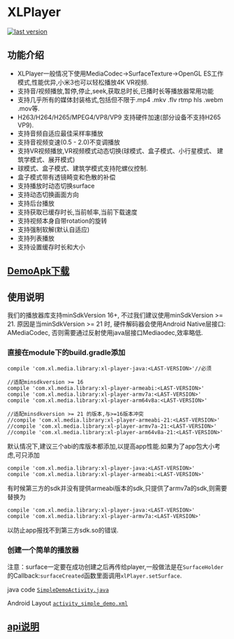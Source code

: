 # XLPlayer
[ ![last version](https://api.bintray.com/packages/xl-player-developers/xl-player-library/xl-player-arm64v8a/images/download.svg) ](#)

## 功能介绍
* XLPlayer一般情况下使用MediaCodec->SurfaceTexture->OpenGL ES工作模式,性能优异,小米3也可以轻松播放4K VR视频.
* 支持音/视频播放,暂停,停止,seek,获取总时长,已播时长等播放器常用功能
* 支持几乎所有的媒体封装格式,包括但不限于.mp4 .mkv .flv rtmp hls .webm .mov等.
* H263/H264/H265/MPEG4/VP8/VP9 支持硬件加速(部分设备不支持H265 VP9).
* 支持音频自适应最佳采样率播放
* 支持音视频变速(0.5 - 2.0)不变调播放
* 支持VR视频播放,VR视频模式动态切换(球模式、盒子模式、小行星模式、 建筑学模式、展开模式)
* 球模式、盒子模式、建筑学模式支持陀螺仪控制.
* 盒子模式带有透镜畸变和色散的补偿
* 支持播放时动态切换surface
* 支持动态切换画面方向
* 支持后台播放
* 支持获取已缓存时长,当前帧率,当前下载速度
* 支持视频本身自带rotation的旋转
* 支持强制软解(默认自适应)
* 支持列表播放
* 支持设置缓存时长和大小

## [DemoApk下载](simple_apk/app-debug.apk)

## 使用说明

我们的播放器库支持minSdkVersion 16+, 不过我们建议使用minSdkVersion >= 21.
原因是当minSdkVersion >= 21 时, 硬件解码器会使用Android Native层接口: AMediaCodec,
否则需要通过反射使用java层接口Mediaodec,效率略低.

### 直接在module下的build.gradle添加

    compile 'com.xl.media.library:xl-player-java:<LAST-VERSION>'//必须

    //适配minsdkversion >= 16
    compile 'com.xl.media.library:xl-player-armeabi:<LAST-VERSION>'
    compile 'com.xl.media.library:xl-player-armv7a:<LAST-VERSION>'
    compile 'com.xl.media.library:xl-player-arm64v8a:<LAST-VERSION>'

    //适配minsdkversion >= 21 的版本,与>=16版本冲突
    //compile 'com.xl.media.library:xl-player-armeabi-21:<LAST-VERSION>'
    //compile 'com.xl.media.library:xl-player-armv7a-21:<LAST-VERSION>'
    //compile 'com.xl.media.library:xl-player-arm64v8a-21:<LAST-VERSION>'

默认情况下,建议三个abi的库版本都添加,以提高app性能.如果为了app包大小考虑,可只添加

    compile 'com.xl.media.library:xl-player-java:<LAST-VERSION>'
    compile 'com.xl.media.library:xl-player-armeabi:<LAST-VERSION>'

有时候第三方的sdk并没有提供armeabi版本的sdk,只提供了armv7a的sdk,则需要替换为

    compile 'com.xl.media.library:xl-player-java:<LAST-VERSION>'
    compile 'com.xl.media.library:xl-player-armv7a:<LAST-VERSION>'

以防止app报找不到第三方sdk.so的错误.

    
### 创建一个简单的播放器

注意：surface一定要在成功创建之后再传给player,一般做法是在`SurfaceHolder`的Callback:`surfaceCreated`函数里面调用`xlPlayer.setSurface`.

java code [`SimpleDemoActivity.java`](app/src/main/java/com/cls/xl/xl/SimpleDemoActivity.java)

Android Layout [`activity_simple_demo.xml`](app/src/main/res/layout/activity_whack_a_mole.xml)


## [api说明](https://github.com/xl-player-developers/xl_player/wiki)
